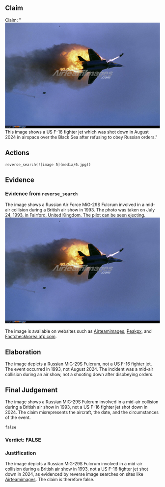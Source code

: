 ## Claim
Claim: "![image 5](media/6.jpg) This image shows a US F-16 fighter jet which was shot down in August 2024 in airspace over the Black Sea after refusing to obey Russian orders."

## Actions
```
reverse_search(![image 5](media/6.jpg))
```

## Evidence
### Evidence from `reverse_search`
The image shows a Russian Air Force MiG-29S Fulcrum involved in a mid-air collision during a British air show in 1993. The photo was taken on July 24, 1993, in Fairford, United Kingdom. The pilot can be seen ejecting. ![image 5](media/6.jpg)

The image is available on websites such as [Airteamimages](https://www.airteamimages.com/mikoyan-gurevich-mig-29_925_russia---russian-air-force_48672), [Peakpx](https://www.peakpx.com/en/hd-wallpaper-desktop-oyvnm), and [Factcheckkorea.afp.com](https://factcheckkorea.afp.com/doc.afp.com.324U6AA).


## Elaboration
The image depicts a Russian MiG-29S Fulcrum, not a US F-16 fighter jet. The event occurred in 1993, not August 2024. The incident was a mid-air collision during an air show, not a shooting down after disobeying orders.


## Final Judgement
The image shows a Russian MiG-29S Fulcrum involved in a mid-air collision during a British air show in 1993, not a US F-16 fighter jet shot down in 2024. The claim misrepresents the aircraft, the date, and the circumstances of the event.

`false`

### Verdict: FALSE

### Justification
The image depicts a Russian MiG-29S Fulcrum involved in a mid-air collision during a British air show in 1993, not a US F-16 fighter jet shot down in 2024, as evidenced by reverse image searches on sites like [Airteamimages](https://www.airteamimages.com/mikoyan-gurevich-mig-29_925_russia---russian-air-force_48672). The claim is therefore false.
